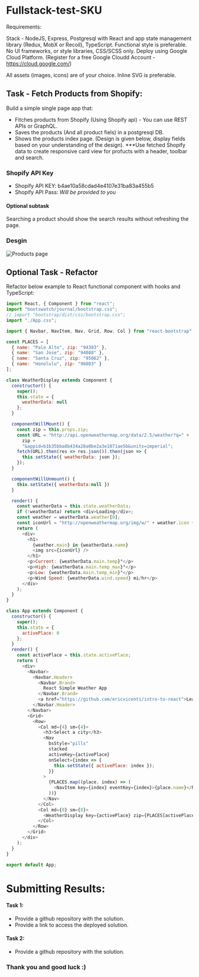 # Fullstack-test-SKU
Requirements:

Stack - NodeJS, Express, Postgresql with React and app state management library (Redux, MobX or Recoil), TypeScript. Functional style is preferable. No UI frameworks, or style libraries, CSS/SCSS only.
Deploy using Google Cloud Platform. (Register for a free Google Cloudd Account - https://cloud.google.com/)

All assets (images, icons) are of your choice. Inline SVG is preferable.

## Task - Fetch Products from Shopify:
Build a simple single page app that:
- Fitches products from Shopify (Using Shopify api) - You can use REST APIs or GraphQL.
- Saves the products (And all product fiels) in a postgresql DB.
- Shows the products index page. (Design is given below, display fields based on your understanding of the design). 
***Use fetched Shopify data to create responsive card view for profucts with a header, toolbar and search.

### Shopify API Key
- Shopify API KEY: b4ae10a58cdad4e4107e31ba83a455b5
- Shopify API Pass: *Will be provided to you*

#### Optional subtask
Searching a product should show the search results without refreshing the page.


### Desgin
![Products page](https://arabian-giftcards.fra1.digitaloceanspaces.com/SKU.png)



## Optional Task - Refactor
Refactor below example to React functional component with hooks and TypeScript:

```javascript
import React, { Component } from "react";
import "bootswatch/journal/bootstrap.css";
// import "bootstrap/dist/css/bootstrap.css";
import "./App.css";

import { Navbar, NavItem, Nav, Grid, Row, Col } from "react-bootstrap";

const PLACES = [
  { name: "Palo Alto", zip: "94303" },
  { name: "San Jose", zip: "94088" },
  { name: "Santa Cruz", zip: "95062" },
  { name: "Honolulu", zip: "96803" }
];

class WeatherDisplay extends Component {
  constructor() {
    super();
    this.state = {
      weatherData: null
    };
  }

  componentWillMount() {
    const zip = this.props.zip;
    const URL = "http://api.openweathermap.org/data/2.5/weather?q=" +
      zip +
      "&appid=b1b35bba8b434a28a0be2a3e1071ae5b&units=imperial";
    fetch(URL).then(res => res.json()).then(json => {
      this.setState({ weatherData: json });
    });
  }

  componentWillUnmount() {
    this.setState({ weatherData:null })
  }

  render() {
    const weatherData = this.state.weatherData;
    if (!weatherData) return <div>Loading</div>;
    const weather = weatherData.weather[0];
    const iconUrl = "http://openweathermap.org/img/w/" + weather.icon + ".png";
    return (
      <div>
        <h1>
          {weather.main} in {weatherData.name}
          <img src={iconUrl} />
        </h1>
        <p>Current: {weatherData.main.temp}°</p>
        <p>High: {weatherData.main.temp_max}°</p>
        <p>Low: {weatherData.main.temp_min}°</p>
        <p>Wind Speed: {weatherData.wind.speed} mi/hr</p>
      </div>
    );
  }
}

class App extends Component {
  constructor() {
    super();
    this.state = {
      activePlace: 0
    };
  }
  render() {
    const activePlace = this.state.activePlace;
    return (
      <div>
        <Navbar>
          <Navbar.Header>
            <Navbar.Brand>
              React Simple Weather App
            </Navbar.Brand>
            <a href="https://github.com/ericvicenti/intro-to-react">Learn to build me</a>
          </Navbar.Header>
        </Navbar>
        <Grid>
          <Row>
            <Col md={4} sm={4}>
              <h3>Select a city</h3>
              <Nav
                bsStyle="pills"
                stacked
                activeKey={activePlace}
                onSelect={index => {
                  this.setState({ activePlace: index });
                }}
              >
                {PLACES.map((place, index) => (
                  <NavItem key={index} eventKey={index}>{place.name}</NavItem>
                ))}
              </Nav>
            </Col>
            <Col md={8} sm={8}>
              <WeatherDisplay key={activePlace} zip={PLACES[activePlace].zip} />
            </Col>
          </Row>
        </Grid>
      </div>
    );
  }
}

export default App;
```

# Submitting Results:
#### Task 1:
- Provide a github repository with the solution.
- Provide a link to access the deployed solution.

#### Task 2:
- Provide a github repository with the solution.

### Thank you and good luck :)

